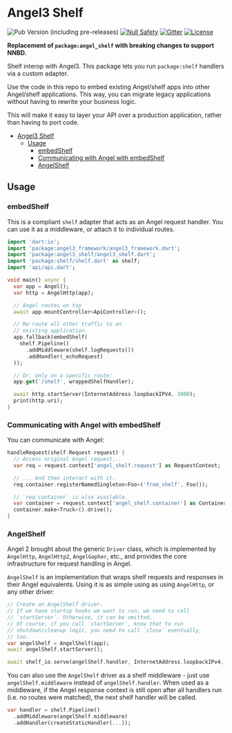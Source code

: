 # Angel3 Shelf

![Pub Version (including pre-releases)](https://img.shields.io/pub/v/angel3_shelf?include_prereleases)
[![Null Safety](https://img.shields.io/badge/null-safety-brightgreen)](https://dart.dev/null-safety)
[![Gitter](https://img.shields.io/gitter/room/angel_dart/discussion)](https://gitter.im/angel_dart/discussion)
[![License](https://img.shields.io/github/license/dart-backend/belatuk-common-utilities)](https://github.com/dukefirehawk/angel/tree/angel3/packages/shelf/LICENSE)

**Replacement of `package:angel_shelf` with breaking changes to support NNBD.**

Shelf interop with Angel3. This package lets you run `package:shelf` handlers via a custom adapter.

Use the code in this repo to embed existing Angel/shelf apps into
other Angel/shelf applications. This way, you can migrate legacy applications without
having to rewrite your business logic.

This will make it easy to layer your API over a production application,
rather than having to port code.

- [Angel3 Shelf](#angel3-shelf)
  - [Usage](#usage)
    - [embedShelf](#embedshelf)
    - [Communicating with Angel with embedShelf](#communicating-with-angel-with-embedshelf)
    - [AngelShelf](#angelshelf)

## Usage

### embedShelf

This is a compliant `shelf` adapter that acts as an Angel request handler. You can use it as a middleware,
or attach it to individual routes.

```dart
import 'dart:io';
import 'package:angel3_framework/angel3_framework.dart';
import 'package:angel3_shelf/angel3_shelf.dart';
import 'package:shelf/shelf.dart' as shelf;
import 'api/api.dart';

void main() async {
  var app = Angel();
  var http = AngelHttp(app);

  // Angel routes on top
  await app.mountController<ApiController>();

  // Re-route all other traffic to an
  // existing application.
  app.fallback(embedShelf(
    shelf.Pipeline()
      .addMiddleware(shelf.logRequests())
      .addHandler(_echoRequest)
  ));

  // Or, only on a specific route:
  app.get('/shelf', wrappedShelfHandler);

  await http.startServer(InternetAddress.loopbackIPV4, 3000);
  print(http.uri);
}
```

### Communicating with Angel with embedShelf

You can communicate with Angel:

```dart
handleRequest(shelf.Request request) {
  // Access original Angel request...
  var req = request.context['angel_shelf.request'] as RequestContext;

  // ... And then interact with it.
  req.container.registerNamedSingleton<Foo>('from_shelf', Foo());

  // `req.container` is also available.
  var container = request.context['angel_shelf.container'] as Container;
  container.make<Truck>().drive();
}
```

### AngelShelf

Angel 2 brought about the generic `Driver` class, which is implemented by `AngelHttp`, `AngelHttp2`, `AngelGopher`, etc., and provides the core infrastructure for request handling in Angel.

`AngelShelf` is an implementation that wraps shelf requests and responses in their Angel equivalents. Using it is as simple using as using `AngelHttp`, or any other driver:

```dart
// Create an AngelShelf driver.
// If we have startup hooks we want to run, we need to call
// `startServer`. Otherwise, it can be omitted.
// Of course, if you call `startServer`, know that to run
// shutdown/cleanup logic, you need to call `close` eventually,
// too.
var angelShelf = AngelShelf(app);
await angelShelf.startServer();

await shelf_io.serve(angelShelf.handler, InternetAddress.loopbackIPv4, 8081);
```

You can also use the `AngelShelf` driver as a shelf middleware - just use
`angelShelf.middleware` instead of `angelShelf.handler`. When used as a middleware,
if the Angel response context is still open after all handlers run (i.e. no routes were
matched), the next shelf handler will be called.

```dart
var handler = shelf.Pipeline()
  .addMiddleware(angelShelf.middleware)
  .addHandler(createStaticHandler(...));
```
